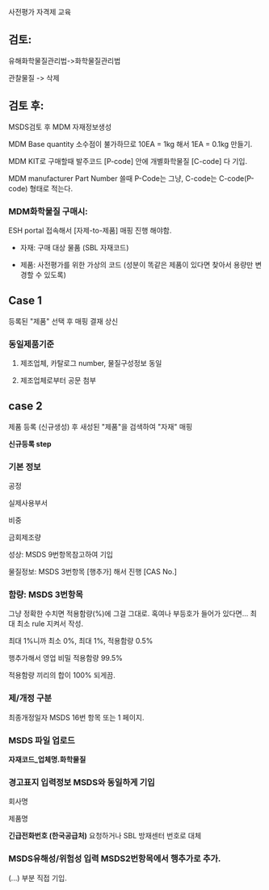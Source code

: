 사전평가 자격제 교육

## 검토:
유해화학물질관리법->화학물질관리법

관찰물질 -> 삭제

## 검토 후:
MSDS검토 후 MDM 자재정보생성

MDM Base quantity 소수점이 불가하므로 10EA = 1kg 해서 1EA = 0.1kg 만들기.

MDM KIT로 구매할때 발주코드 [P-code] 안에 개별화학물질 [C-code] 다 기입.

MDM manufacturer Part Number 쓸때 P-Code는 그냥, C-code는 C-code(P-code) 형태로 적는다.

### MDM화학물질 구매시:
ESH portal 접속해서 [자제-to-제품] 매핑 진행 해야함.

- 자재: 구매 대상 물품 (SBL 자재코드)

- 제품: 사전평가를 위한 가상의 코드 (성분이 똑같은 제품이 있다면 찾아서 용량만 변경할 수 있도록)

## Case 1
등록된 "제품" 선택 후 매핑 결재 상신

### 동일제품기준
1. 제조업체, 카탈로그 number, 물질구성정보 동일

2. 제조업체로부터 공문 첨부

## case 2
제품 등록 (신규생성) 후 새성된 "제품"을 검색하여 "자재" 매핑

**신규등록 step**
### 기본 정보

공정

실제사용부서

비중

금회제조량

성상: MSDS 9번항목참고하여 기입

물질정보: MSDS 3번항목 [행추가] 해서 진행 [CAS No.]

### 함량: MSDS 3번항목

그냥 정확한 수치면 적용함량(%)에 그걸 그대로. 혹여나 부등호가 들어가 있다면... 최대 최소 rule 지켜서 작성.

최대 1%니까 최소 0%, 최대 1%, 적용함량 0.5%

행추가해서 영업 비밀 적용함량 99.5%

적용함량 끼리의 합이 100% 되게끔.

### 제/개정 구분

최종개정일자 MSDS 16번 항목 또는 1 페이지.

### MSDS 파일 업로드

**자재코드_업체명.화학물질**

### 경고표지 입력정보 MSDS와 동일하게 기입

회사명

제품명

**긴급전화번호 (한국공급처)** 요청하거나 SBL 방재센터 번호로 대체

### MSDS유해성/위험성 입력 MSDS2번항목에서 행추가로 추가.

(...) 부분 직접 기입.